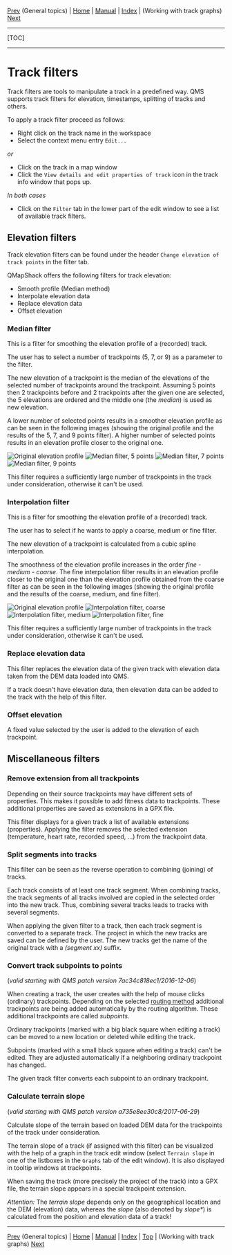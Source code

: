[Prev](AdvTrkGeneral) (General topics) | [Home](Home) | [Manual](DocMain) | [Index](AxAdvIndex) | (Working with track graphs) [Next](AdvTrkGraphs)
- - -
[TOC]
- - -

# Track filters

Track filters are tools to manipulate a track in a predefined way. QMS supports track filters for elevation,
timestamps, splitting of tracks and others.

To apply a track filter proceed as follows:

* Right click on the track name in the workspace
* Select the context menu entry `Edit...`

_or_

* Click on the track in a map window
* Click the `View details and edit properties of track` icon in the track info window that pops up.

_In both cases_

* Click on the `Filter` tab in the lower part of the edit window to see a list of available track filters.

## Elevation filters

Track elevation filters can be found under the header `Change elevation of track points` in the filter tab.

QMapShack offers the following filters for track elevation:

* Smooth profile (Median method)
* Interpolate elevation data
* Replace elevation data
* Offset elevation

### Median filter

This is a filter for smoothing the elevation profile of a (recorded) track.

The user has to select a number of trackpoints (5, 7, or 9) as a parameter to the filter.

The new elevation of a trackpoint is the median of the elevations of the selected number of trackpoints
around the trackpoint. Assuming 5 points then 2 trackpoints before and 2 trackpoints after the given one
are selected, the 5 elevations are ordered and the middle one (the _median_) is used as new elevation.

A lower number of selected points results in a smoother elevation profile as can be seen in the following
images (showing the original profile and the results of the 5, 7, and 9 points filter).
A higher number of selected points results in an elevation profile closer to the original one.

![Original elevation profile](images/DocAdv/FilterMedian0.jpg "Original elevation profile")
![Median filter, 5 points](images/DocAdv/FilterMedian_5pts.jpg "Median filter, 5 points")
![Median filter, 7 points](images/DocAdv/FilterMedian_7pts.jpg "Median filter, 7 points")
![Median filter, 9 points](images/DocAdv/FilterMedian_9pts.jpg "Median filter, 9 points")

This filter requires a sufficiently large number of trackpoints in the track under consideration,
otherwise it can't be used.

### Interpolation filter

This is a filter for smoothing the elevation profile of a (recorded) track.

The user has to select if he wants to apply a coarse, medium or fine filter.

The new elevation of a trackpoint is calculated from a cubic spline interpolation.

The smoothness of the elevation profile increases in the order _fine - medium - coarse_. The fine interpolation filter
results in an elevation profile closer to the original one than the elevation profile obtained from the coarse filter
as can be seen in the following images (showing the original profile and the results of the coarse, medium, and fine
filter).

![Original elevation profile](images/DocAdv/FilterInterpolate0.jpg "Original elevation profile")
![Interpolation filter, coarse](images/DocAdv/FilterInterpolate_Coarse.jpg "Interpolation filter, coarse")
![Interpolation filter, medium](images/DocAdv/FilterInterpolate_Medium.jpg "Interpolation filter, medium")
![Interpolation filter, fine](images/DocAdv/FilterInterpolate_Fine.jpg "Interpolation filter, fine")

This filter requires a sufficiently large number of trackpoints in the track under consideration,
otherwise it can't be used.

### Replace elevation data

This filter replaces the elevation data of the given track with elevation data taken from the DEM data loaded
into QMS.

If a track doesn't have elevation data, then elevation data can be added to the track with the help of this filter.

### Offset elevation

A fixed value selected by the user is added to the elevation of each trackpoint.


## Miscellaneous filters

### Remove extension from all trackpoints

Depending on their source trackpoints may have different sets of properties.
This makes it possible to add fitness data to trackpoints. These additional properties are saved as extensions
in a GPX file.

This filter displays for a given track a list of available extensions (properties). Applying the filter
removes the selected extension (temperature, heart rate, recorded speed, ...) from the trackpoint data.

### Split segments into tracks

This filter can be seen as the reverse operation to combining (joining) of tracks.

Each track consists of at least one track segment.
When combining tracks, the track segments of all tracks involved are copied in the selected order into the new track.
Thus, combining several tracks leads to tracks with several segments.

When applying the given filter to a track, then each track segment is converted to a separate track. The project
in which the new tracks are saved can be defined by the user. The new tracks get the name of the original track
with a _(segment xx)_ suffix.


### Convert track subpoints to points

(_valid starting with QMS patch version 7ac34c818ec1/2016-12-06_)

When creating a track, the user creates with the help of mouse clicks (ordinary) trackpoints. Depending on the selected
[routing method](AdvRoutes#markdown-header-description-of-routing-methods-in-qmapshack)
additional trackpoints are being added automatically by the routing algorithm. These additional trackpoints are
called _subpoints_.

Ordinary trackpoints (marked with a big black square when editing a track) can be moved to a new location or deleted
while editing the track.

Subpoints (marked with a small black square when editing a track) can't be edited. They are adjusted automatically
if a neighboring ordinary trackpoint has changed.

The given track filter converts each subpoint to an ordinary trackpoint.


### Calculate terrain slope

(_valid starting with QMS patch version a735e8ee30c8/2017-06-29_)

Calculate slope of the terrain based on loaded DEM data for the trackpoints of the track under consideration.

The terrain slope of a track (if assigned with this filter) can be visualized with the help of a graph in the track edit window (select 
`Terrain slope` in one of the listboxes in the `Graphs` tab of the edit window). It is also displayed in tooltip windows at trackpoints.

When saving the track (more precisely the project of the track) into a GPX file, the terrain slope appears in a special trackpoint extension.

_Attention:_ The _terrain slope_ depends only on the geographical location and the DEM (elevation) data, whereas the _slope_ (also denoted by _slope*_)
is calculated from the position and elevation data of a track!

- - -
[Prev](AdvTrkGeneral) (General topics) | [Home](Home) | [Manual](DocMain) | [Index](AxAdvIndex) | [Top](#) | (Working with track graphs) [Next](AdvTrkGraphs)
